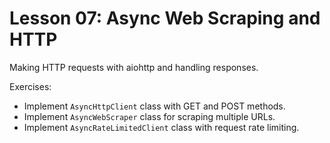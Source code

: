# Lesson 07: Async Web Scraping and HTTP

Making HTTP requests with aiohttp and handling responses.

Exercises:
- Implement `AsyncHttpClient` class with GET and POST methods.
- Implement `AsyncWebScraper` class for scraping multiple URLs.
- Implement `AsyncRateLimitedClient` class with request rate limiting.



